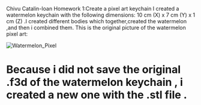 Chivu Catalin-Ioan 
Homework 1:Create a pixel art keychain
I created a watermelon keychain with the following dimensions: 10 cm (X) x 7 cm (Y) x 1 cm (Z) .I created different bodies which together,created the watermelon ,and then i combined them.
This is the original picture of the watermelon pixel art:

![Watermelon_Pixel](https://github.com/[chivucatalin]/[Chivu-3DMP]/blob/[alt]/pepene.jpg?raw=true)

# Because i did not save the original .f3d of the watermelon keychain , i created a new one with the .stl file .

